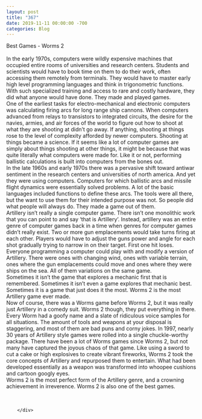 ```yaml
---
layout: post
title: "367"
date: 2019-11-11 00:00:00 -700
categories: Blog
---
```


<div class="blog-content">
				<div class="paragraph"><span><span>Best Games - Worms 2</span></span><br><span></span><br><span><span>In the early 1970s, computers were wildly expensive machines that occupied entire rooms of universities and research centers. Students and scientists would have to book time on them to do their work, often accessing them remotely from terminals. They would have to master early high level programming languages and think in trigonometric functions. With such specialized training and access to rare and costly hardware, they did what anyone would have done. They made and played games.</span></span><br><span></span><span><span>One of the earliest tasks for electro-mechanical and electronic computers was calculating firing arcs for long range ship cannons. When computers advanced from relays to transistors to integrated circuits, the desire for the navies, armies, and air forces of the world to figure out how to shoot at what they are shooting at didn&rsquo;t go away. If anything, shooting at things rose to the level of complexity afforded by newer computers. Shooting at things became a science. If it seems like a lot of computer games are simply about things shooting at other things, it might be because that was quite literally what computers were made for. Like it or not, performing ballistic calculations is built into computers from the bones out.</span></span><br><span></span><span><span>In the late 1960s and early 1970s there was a pervasive shift toward antiwar sentiment in the research centers and universities of north america. And yet they were using computers. Computers for which ballistic arcs and missile flight dynamics were essentially solved problems. A lot of the basic languages included functions to define these arcs. The tools were all there, but the want to use them for their intended purpose was not. So people did what people will always do. They made a game out of them.</span></span><br><span></span><span><span>Artillery isn&rsquo;t really a single computer game. There isn&rsquo;t one monolithic work that you can point to and say &lsquo;that is Artillery&rsquo;. Instead, artillery was an entire genre of computer games back in a time when genres for computer games didn&rsquo;t really exist. Two or more gun emplacements would take turns firing at each other. Players would have to adjust the guns power and angle for each shot gradually trying to narrow in on their target. First one hit loses. Everyone programming a computer could play with and modify a version of Artillery. There were ones with changing wind, ones with variable terrain, ones where the gun emplacements could move and ones where they were ships on the sea. All of them variations on the same game.</span></span><br><span></span><span><span>Sometimes it isn&rsquo;t the game that explores a mechanic first that is remembered. Sometimes it isn&rsquo;t even a game explores that mechanic best. Sometimes it is a game that just does it the most. Worms 2 is the most Artillery game ever made.</span></span><br><span></span><span><span>Now of course, there was a Worms game before Worms 2, but it was really just Artillery in a comedy suit. Worms 2 though, they put everything in there. Every Worm had a goofy name and a slate of ridiculous voice samples for all situations. The amount of tools and weapons at your disposal is staggering, and most of them are bad puns and corny jokes. In 1997, nearly 30 years of Artillery style games were rolled into a single chuckle-worthy package. There have been a lot of Worms games since Worms 2, but not many have captured the joyous chaos of that game. Like using a sword to cut a cake or high explosives to create vibrant fireworks, Worms 2 took the core concepts of Artillery and repurposed them to entertain. What had been developed essentially as a weapon was transformed into whoopee cushions and cartoon googly eyes.</span></span><br><span></span><span><span>Worms 2 is the most perfect form of the Artillery genre, and a crowning achievement in irreverence. Worms 2 is also one of the best games.</span></span><br><span></span><br>&#8203;</div>

		</div>
        